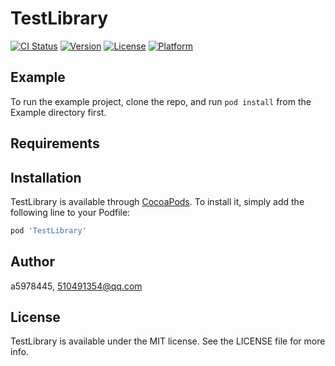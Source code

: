 # TestLibrary

[![CI Status](http://img.shields.io/travis/a5978445/TestLibrary.svg?style=flat)](https://travis-ci.org/a5978445/TestLibrary)
[![Version](https://img.shields.io/cocoapods/v/TestLibrary.svg?style=flat)](http://cocoapods.org/pods/TestLibrary)
[![License](https://img.shields.io/cocoapods/l/TestLibrary.svg?style=flat)](http://cocoapods.org/pods/TestLibrary)
[![Platform](https://img.shields.io/cocoapods/p/TestLibrary.svg?style=flat)](http://cocoapods.org/pods/TestLibrary)

## Example

To run the example project, clone the repo, and run `pod install` from the Example directory first.

## Requirements

## Installation

TestLibrary is available through [CocoaPods](http://cocoapods.org). To install
it, simply add the following line to your Podfile:

```ruby
pod 'TestLibrary'
```

## Author

a5978445, 510491354@qq.com

## License

TestLibrary is available under the MIT license. See the LICENSE file for more info.
